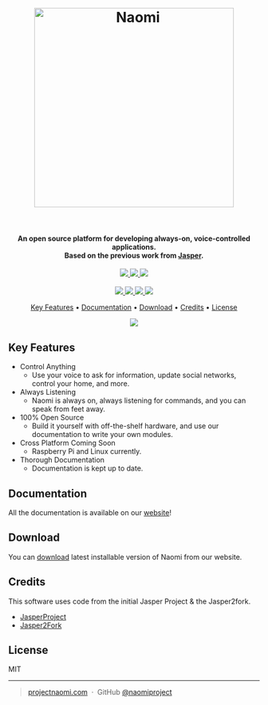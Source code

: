 <h1 align="center">
  <br>
  <a href="https://projectnaomi.com/"><img src="https://projectnaomi.com/naomi-logo.png" alt="Naomi" width="400"></a>
  <br>
  <br>
</h1>

<h4 align="center">An open source platform for developing always-on, voice-controlled applications. </br>
	Based on the previous work from <a href="http://jasperproject.github.io" target="_blank">Jasper</a>.
</h4>

<p align="center">
	<a href="">
    	<img src="https://img.shields.io/badge/python-v3.5-blue.svg">
    </a>
    <a href="https://www.codacy.com/app/Longshotpro2/Naomi?utm_source=github.com&amp;utm_medium=referral&amp;utm_content=NaomiProject/Naomi&amp;utm_campaign=Badge_Grade">
      <img src="https://api.codacy.com/project/badge/Grade/1adb77e862b840c5a23bc0381ef25635"/>
    </a>
    <a href="https://requires.io/github/NaomiProject/Naomi/requirements/?branch=master">
    	<img src="https://requires.io/github/NaomiProject/Naomi/requirements.svg?branch=master">
    </a>
    </br>
    </br>
    <a href="https://github.com/naomiproject/naomi/issues">
    	<img src="https://img.shields.io/github/issues/naomiproject/naomi.svg">
    </a>
    <a href="">
    	<img src="https://img.shields.io/badge/contributions-welcome-orange.svg">
    </a>
    <a href="https://discord.gg/knequ9t">
    	<img src="https://img.shields.io/badge/Support%2FChat-Discord-blue.svg">
    </a>
    <a href="https://opensource.org/licenses/MIT">
    	<img src="https://img.shields.io/badge/license-MIT-blue.svg">
    </a>
</p>

<p align="center">
  <a href="#key-features">Key Features</a> •
  <a href="#documentation">Documentation</a> •
  <a href="#download">Download</a> •
  <a href="#credits">Credits</a> •
  <a href="#license">License</a>
</p>

<p align="center">
	<img src="https://projectnaomi.com/hero.png">
</p>

## Key Features

* Control Anything
  * Use your voice to ask for information, update social networks, control your home, and more.
* Always Listening
  * Naomi is always on, always listening for commands, and you can speak from feet away.
* 100% Open Source
  * Build it yourself with off-the-shelf hardware, and use our documentation to write your own modules.
* Cross Platform Coming Soon
  * Raspberry Pi and Linux currently.
* Thorough Documentation
  * Documentation is kept up to date.

## Documentation

All the documentation is available on our [website](https://projectnaomi.com/docs)!

## Download

You can [download](https://projectnaomi.com/download) latest installable version of Naomi from our website.

## Credits

This software uses code from the initial Jasper Project & the Jasper2fork.

* [JasperProject](http://jasperproject.github.io/)
* [Jasper2Fork](https://github.com/andweber/j2f)

## License

MIT

---

> [projectnaomi.com](https://projectnaomi.com) &nbsp;&middot;&nbsp;
> GitHub [@naomiproject](https://github.com/naomiproject)
